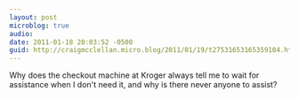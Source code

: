 ```yaml
---
layout: post
microblog: true
audio: 
date: 2011-01-18 20:03:52 -0500
guid: http://craigmcclellan.micro.blog/2011/01/19/t27531653165359104.html
---
```

Why does the checkout machine at Kroger always tell me to wait for assistance when I don't need it, and why is there never anyone to assist?

